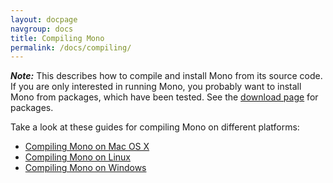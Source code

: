 ```yaml
---
layout: docpage
navgroup: docs
title: Compiling Mono
permalink: /docs/compiling/
---
```


**_Note:_** This describes how to compile and install Mono from its source code.
If you are only interested in running Mono, you probably want to install Mono from packages, which have been tested.
See the [download page]({{site.github.url}}/download) for packages.

Take a look at these guides for compiling Mono on different platforms:

- [Compiling Mono on Mac OS X]({{site.github.url}}/docs/compile/mac)
- [Compiling Mono on Linux]({{site.github.url}}/docs/compile/linux)
- [Compiling Mono on Windows]({{site.github.url}}/docs/compile/windows)

